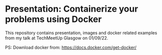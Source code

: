 # Presentation: Containerize your problems using Docker 

This repository contains presentation, images and docker related examples from my talk at TechMeetUp Glasgow on 01/09/22. 

PS: Download docker from: https://docs.docker.com/get-docker/
